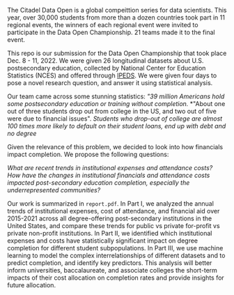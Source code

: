 The Citadel Data Open is a global compeittion series for data scientists. This year, over 30,000 students from more than a dozen countries took part in 11 regional events, the winners of each regional event were invited to participate in the Data Open Championship. 21 teams made it to the final event. 

This repo is our submission for the Data Open Championship that took place Dec. 8 - 11, 2022. We were given 26 longitudinal datasets about U.S. postsecondary education, collected by National Center for Education Statistics (NCES) and offered through [IPEDS](https://nces.ed.gov/ipeds/use-the-data). We were given four days to pose a novel research question, and answer it using statistical analysis. 

Our team came across some stunning statistics:
*"39 million Americans hold some postsecondary education or training without completion.* 
*"About one out of three students drop out from college in the US, and two out of five were due to financial issues". 
*Students who drop-out of college are almost 100 times more likely to default on their student loans, end up with debt and no degree*

Given the relevance of this problem, we decided to look into how financials impact completion. We propose the following questions:

*What are recent trends in institutional expenses and attendance costs?*
*How have the changes in institutional financials and attendance costs impacted
post-secondary education completion, especially the underrepresented communities?*

Our work is summarized in  `report.pdf`. In Part I, we analyzed the annual trends of institutional expenses, cost of attendance, and financial aid over 2015-2021 across all degree-offering post-secondary institutions in the United States, and compare these trends for public vs private for-profit vs private non-profit institutions. In Part II, we identified which institutional expenses and costs have statistically significant impact on degree completion for different student subpopulations. In Part III, we use machine learning to model the complex interrelationships of different datasets and to predict completion, and identify key predictors. This analysis will better inform universities, baccalaureate, and associate colleges the short-term impacts of their cost allocation on completion rates and provide insights for future allocation.